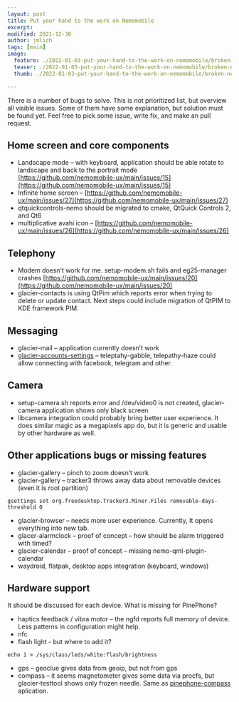 ```yaml
---
layout: post
title: Put your hand to the work on Nemomobile
excerpt:
modified: 2021-12-30
author: jmlich
tags: [main]
image:
  feature: ./2022-01-03-put-your-hand-to-the-work-on-nemomobile/broken-nemo.jpg
  teaser: ./2022-01-03-put-your-hand-to-the-work-on-nemomobile/broken-nemo.jpg
  thumb: ./2022-01-03-put-your-hand-to-the-work-on-nemomobile/broken-nemo.jpg

---
```


There is a number of bugs to solve. This is not prioritized list, but overview all visible issues. Some of them have some explanation, but solution must be found yet. Feel free to pick some issue, write fix, and make an pull request.

## Home screen and core components

* Landscape mode – with keyboard, application should be able rotate to landscape and back to the portrait mode [https://github.com/nemomobile-ux/main/issues/15](https://github.com/nemomobile-ux/main/issues/15)
* Infinite home screen – [https://github.com/nemomobile-ux/main/issues/27](https://github.com/nemomobile-ux/main/issues/27)
* qtquickcontrols-nemo should be migrated to cmake, QtQuick Controls 2, and Qt6
* multiplicative avahi icon – [https://github.com/nemomobile-ux/main/issues/26](https://github.com/nemomobile-ux/main/issues/26)

## Telephony

* Modem doesn’t work for me. setup-modem.sh fails and eg25-manager crashes
  [https://github.com/nemomobile-ux/main/issues/20](https://github.com/nemomobile-ux/main/issues/20)
* glacier-contacts is using QtPim which reports error when trying to delete or update contact. Next steps could include migration of QtPIM to KDE framework PIM.

## Messaging

* glacier-mail – application currently doesn’t work
* [glacier-accounts-settings](https://github.com/jmlich/glacier-settings-accounts) – teleptahy-gabble, telepathy-haze could allow connecting with facebook, telegram and other.

## Camera

* setup-camera.sh reports error and /dev/video0 is not created, glacier-camera application shows only black screen
* libcamera integration could probably bring better user experience. It does similar magic as a megapixels app do, but it is generic and usable by other hardware as well.

## Other applications bugs or missing features

* glacier-gallery – pinch to zoom doesn’t work
* glacier-gallery – tracker3 throws away data about removable devices (even it is root partition)
```
gsettings set org.freedesktop.Tracker3.Miner.Files removable-days-threshold 0
```
* glacier-browser – needs more user experience. Currently, It opens everything into new tab.
* glacer-alarmclock – proof of concept – how should be alarm triggered with timed?
* glacier-calendar – proof of concept – missing nemo-qml-plugin-calendar
* waydroid, flatpak, desktop apps integration (keyboard, windows)

## Hardware support

It should be discussed for each device. What is missing for PinePhone?

* haptics feedback / vibra motor – the ngfd reports full memory of device. Less patterns in configuration might help.
* nfc
* flash light - but where to add it?
```
echo 1 > /sys/class/leds/white:flash/brightness
```
* gps – geoclue gives data from geoip, but not from gps
* compass – it seems magnetometer gives some data via procfs, but glacier-testtool shows only frozen needle. Same as [pinephone-compass](https://gitlab.com/lgtrombetta/pinephone-compass) aplication.